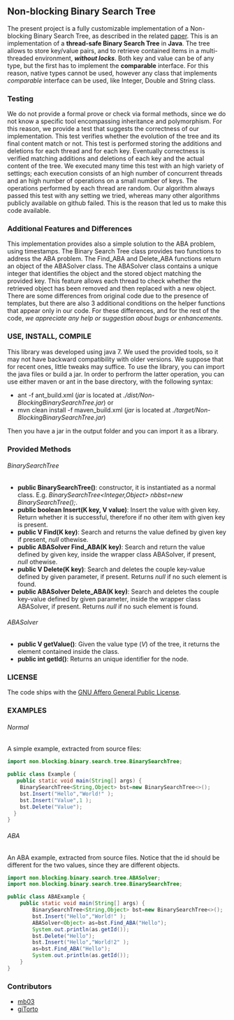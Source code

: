 ## Non-blocking Binary Search Tree

The present project is a fully customizable implementation of a Non-blocking Binary Search Tree, as described in the related [paper](http://delivery.acm.org/10.1145/1840000/1835736/p131-ellen.pdf?ip=193.205.210.41&id=1835736&acc=ACTIVE%20SERVICE&key=296E2ED678667973%2E532136EDD1F8E584%2E4D4702B0C3E38B35%2E4D4702B0C3E38B35&CFID=755787675&CFTOKEN=37018692&__acm__=1493290649_24c43d99d03a765400030cdee77ec1fa).
This is an implementation of a **thread-safe Binary Search Tree** in **Java**.
The tree allows to store key/value pairs, and to retrieve contained items in a multi-threaded environment, ***without locks***. Both key and value can be of any type, but the first has to implement the **comparable** interface. For this reason, native types cannot be used, however any class that implements *comparable* interface can be used, like Integer, Double and String class. 

### Testing

We do not provide a formal prove or check via formal methods, since we do not know a specific tool encompassing inheritance and polymorphism. For this reason, we provide a test that suggests the correctness of our implementation. 
This test verifies whether the evolution of the tree and its final content match or not. This test is performed storing the additions and deletions for each thread and for each key. Eventually correctness is verified matching additions and deletions of each key and the actual content of the tree. We executed many time this test with an high variety of settings; each execution consists of an high number of concurrent threads and an high number of operations on a small number of keys. The operations performed by each thread are random. Our algorithm always passed this test with any setting we tried, whereas many other algorithms publicly available on github failed. This is the reason that led us to make this code available.

### Additional Features and Differences

This implementation provides also a simple solution to the ABA problem, using timestamps. The Binary Search Tree class provides two functions to address the ABA problem. The Find_ABA and Delete_ABA functions return an object of the ABASolver class. The ABASolver class contains a unique integer that identifies the object and the stored object matching the provided key. 
This feature allows each thread to check whether the retrieved object has been removed and then replaced with a new object.
There are some differences from original code due to the presence of templates, but there are also 3 additional conditions on the helper functions that appear only in our code.
For these differences, and for the rest of the code, *we appreciate any help or suggestion about bugs or enhancements*.

### USE, INSTALL, COMPILE
This library was developed using java 7. We used the provided tools, so it may not have backward compatibility with older versions. We suppose that for recent ones, little tweaks may suffice.
To use the library, you can import the java files or build a jar.
In order to perfrorm the latter operation, you can use either maven or ant in the base directory, with the following syntax:
* ant -f ant_build.xml (*jar* is located at *./dist/Non-BlockingBinarySearchTree.jar*)
    or
* mvn clean install -f maven_build.xml (*jar* is located at *./target/Non-BlockingBinarySearchTree.jar*)

Then you have a jar in the output folder and you can import it as a library.

### Provided Methods
###### BinarySearchTree
* **public BinarySearchTree()**: constructor, it is instantiated as a normal class. E.g. *BinarySearchTree<Integer,Object> nbbst=new BinarySearchTree();*.
* **public boolean Insert(K key, V value)**: Insert the value with given key. Return whether it is successful, therefore if no other item with given key is present.
* **public V Find(K key)**: Search and returns the value defined by given key if present, *null* othewise.
* **public ABASolver<V> Find_ABA(K key)**: Search and return the value defined by given key, inside the wrapper class ABASolver, if present, *null* othewise.
* **public V Delete(K key)**: Search and deletes the couple key-value defined by given parameter, if present. Returns *null* if no such element is found.
* **public ABASolver<V> Delete_ABA(K key)**: Search and deletes the couple key-value defined by given parameter, inside the wrapper class ABASolver, if present. Returns *null* if no such element is found.
###### ABASolver
* **public V getValue()**: Given the value type (*V*) of the tree, it returns the element contained inside the class.
* **public int getId()**: Returns an unique identifier for the node.

### LICENSE
The code ships with the [GNU Affero General Public License](https://www.gnu.org/licenses/agpl.txt).

### EXAMPLES
###### Normal
A simple example, extracted from source files:
```java
import non.blocking.binary.search.tree.BinarySearchTree;

public class Example {
   public static void main(String[] args) {
    BinarySearchTree<String,Object> bst=new BinarySearchTree<>();
    bst.Insert("Hello","World!" );
    bst.Insert("Value",1 );
    bst.Delete("Value");
  }
}
```
###### ABA
An ABA example, extracted from source files. Notice that the id should be different for the two values, since they are different objects.
```java
import non.blocking.binary.search.tree.ABASolver;
import non.blocking.binary.search.tree.BinarySearchTree;

public class ABAExample {
    public static void main(String[] args) {
        BinarySearchTree<String,Object> bst=new BinarySearchTree<>();
        bst.Insert("Hello","World!" );
        ABASolver<Object> as=bst.Find_ABA("Hello");
        System.out.println(as.getId());
        bst.Delete("Hello");
        bst.Insert("Hello","World!2" );
        as=bst.Find_ABA("Hello");
        System.out.println(as.getId());
    }
}
```
### Contributors
  - [mb03](https://github.com/mb03)
  - [giTorto](https://github.com/giTorto)


